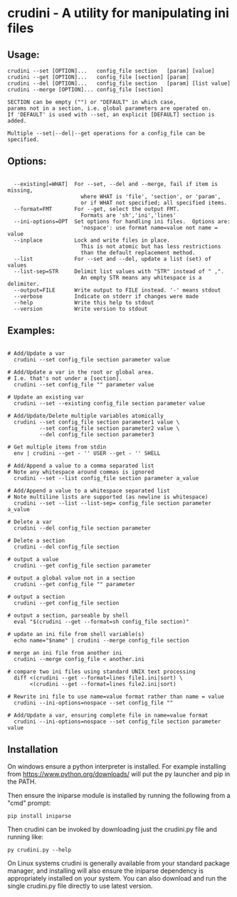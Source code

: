 # crudini - A utility for manipulating ini files

## Usage:
```
crudini --set [OPTION]...   config_file section   [param] [value]
crudini --get [OPTION]...   config_file [section] [param]
crudini --del [OPTION]...   config_file section   [param] [list value]
crudini --merge [OPTION]... config_file [section]

SECTION can be empty ("") or "DEFAULT" in which case,
params not in a section, i.e. global parameters are operated on.
If 'DEFAULT' is used with --set, an explicit [DEFAULT] section is added.

Multiple --set|--del|--get operations for a config_file can be specified.

```
## Options:
```

  --existing[=WHAT]  For --set, --del and --merge, fail if item is missing,
                       where WHAT is 'file', 'section', or 'param',
                       or if WHAT not specified; all specified items.
  --format=FMT       For --get, select the output FMT.
                       Formats are 'sh','ini','lines'
  --ini-options=OPT  Set options for handling ini files.  Options are:
                       'nospace': use format name=value not name = value
  --inplace          Lock and write files in place.
                       This is not atomic but has less restrictions
                       than the default replacement method.
  --list             For --set and --del, update a list (set) of values
  --list-sep=STR     Delimit list values with "STR" instead of " ,".
                       An empty STR means any whitespace is a delimiter.
  --output=FILE      Write output to FILE instead. '-' means stdout
  --verbose          Indicate on stderr if changes were made
  --help             Write this help to stdout
  --version          Write version to stdout

```
## Examples:
```

# Add/Update a var
  crudini --set config_file section parameter value

# Add/Update a var in the root or global area.
# I.e. that's not under a [section].
  crudini --set config_file "" parameter value

# Update an existing var
  crudini --set --existing config_file section parameter value

# Add/Update/Delete multiple variables atomically
  crudini --set config_file section parameter1 value \
          --set config_file section parameter2 value \
          --del config_file section parameter3

# Get multiple items from stdin
  env | crudini --get - '' USER --get - '' SHELL

# Add/Append a value to a comma separated list
# Note any whitespace around commas is ignored
  crudini --set --list config_file section parameter a_value

# Add/Append a value to a whitespace separated list
# Note multiline lists are supported (as newline is whitespace)
  crudini --set --list --list-sep= config_file section parameter a_value

# Delete a var
  crudini --del config_file section parameter

# Delete a section
  crudini --del config_file section

# output a value
  crudini --get config_file section parameter

# output a global value not in a section
  crudini --get config_file "" parameter

# output a section
  crudini --get config_file section

# output a section, parseable by shell
  eval "$(crudini --get --format=sh config_file section)"

# update an ini file from shell variable(s)
  echo name="$name" | crudini --merge config_file section

# merge an ini file from another ini
  crudini --merge config_file < another.ini

# compare two ini files using standard UNIX text processing
  diff <(crudini --get --format=lines file1.ini|sort) \
       <(crudini --get --format=lines file2.ini|sort)

# Rewrite ini file to use name=value format rather than name = value
  crudini --ini-options=nospace --set config_file ""

# Add/Update a var, ensuring complete file in name=value format
  crudini --ini-options=nospace --set config_file section parameter value
```
## Installation

On windows ensure a python interpreter is installed.
For example installing from https://www.python.org/downloads/
will put the py launcher and pip in the PATH.

Then ensure the iniparse module is installed by
running the following from a "cmd" prompt:

```
pip install iniparse
```

Then crudini can be invoked by downloading just the crudini.py
file and running like:

```
py crudini.py --help
```

On Linux systems crudini is generally available from your standard
package manager, and installing will also ensure the iniparse
dependency is appropriately installed on your system.
You can also download and run the single crudini.py file directly
to use latest version.
